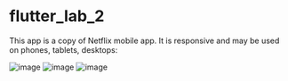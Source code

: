 # flutter_lab_2

This app is a copy of Netflix mobile app. It is responsive and may be used on phones, tablets, desktops:

![image](https://user-images.githubusercontent.com/55955717/137382477-44f8471f-1cd0-40f7-89a4-b50357587a4c.png)
![image](https://user-images.githubusercontent.com/55955717/137382496-0fc11ef2-41f7-4cbd-a728-20ce06c6331c.png)
![image](https://user-images.githubusercontent.com/55955717/137382512-5792f951-fa2a-4305-93f0-4a025cd09174.png)
